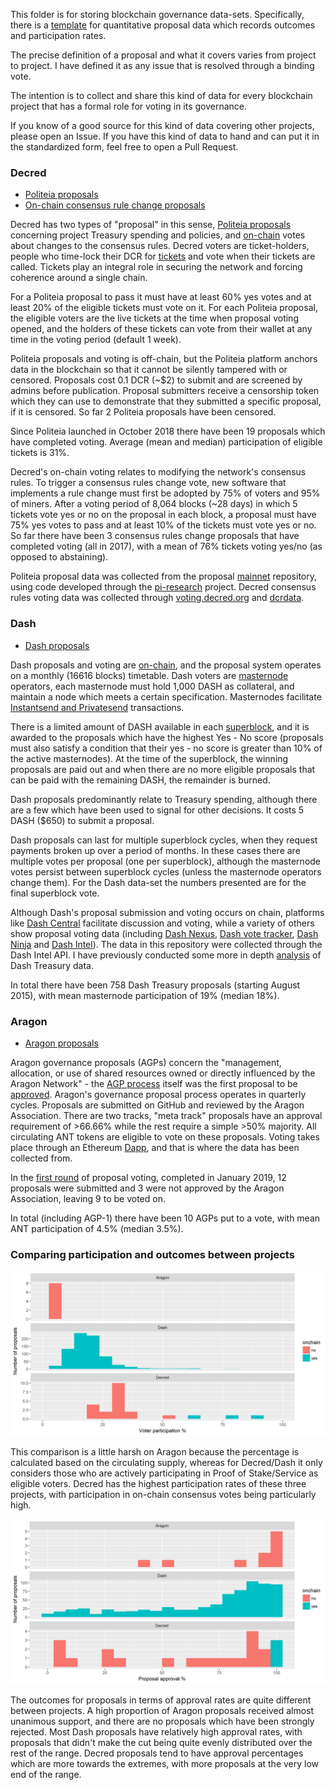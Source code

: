 This folder is for storing blockchain governance data-sets. Specifically, there is a [template](proposal-template.csv) for quantitative proposal data which records outcomes and participation rates.

The precise definition of a proposal and what it covers varies from project to project. I have defined it as any issue that is resolved through a binding vote.

The intention is to collect and share this kind of data for every blockchain project that has a formal role for voting in its governance. 

If you know of a good source for this kind of data covering other projects, please open an Issue. If you have this kind of data to hand and can put it in the standardized form, feel free to open a Pull Request.

### Decred

* [Politeia proposals](decred-proposals.csv) 
* [On-chain consensus rule change proposals](decred-proposals-onchain.csv)

Decred has two types of "proposal" in this sense, [Politeia proposals](decred-proposals.csv) concerning project Treasury spending and policies, and [on-chain](decred-proposals-onchain.csv) votes about changes to the consensus rules. Decred voters are ticket-holders, people who time-lock their DCR for [tickets](https://docs.decred.org/proof-of-stake/overview/) and vote when their tickets are called. Tickets play an integral role in securing the network and forcing coherence around a single chain.

For a Politeia proposal to pass it must have at least 60% yes votes and at least 20% of the eligible tickets must vote on it. For each Politeia proposal, the eligible voters are the live tickets at the time when proposal voting opened, and the holders of these tickets can vote from their wallet at any time in the voting period (default 1 week).

Politeia proposals and voting is off-chain, but the Politeia platform anchors data in the blockchain so that it cannot be silently tampered with or censored. Proposals cost 0.1 DCR (~$2) to submit and are screened by admins before publication. Proposal submitters receive a censorship token which they can use to demonstrate that they submitted a specific proposal, if it is censored. So far 2 Politeia proposals have been censored.

Since Politeia launched in October 2018 there have been 19 proposals which have completed voting. Average (mean and median) participation of eligible tickets is 31%.

Decred's on-chain voting relates to modifying the network's consensus rules. To trigger a consensus rules change vote, new software that implements a rule change must first be adopted by 75% of voters and 95% of miners. After a voting period of 8,064 blocks (~28 days) in which 5 tickets vote yes or no on the proposal in each block, a proposal must have 75% yes votes to pass and at least 10% of the tickets must vote yes or no. So far there have been 3 consensus rules change proposals that have completed voting (all in 2017), with a mean of 76% tickets voting yes/no (as opposed to abstaining).

Politeia proposal data was collected from the proposal [mainnet](https://github.com/decred-proposals/mainnet) repository, using code developed through the [pi-research](https://github.com/RichardRed0x/pi-research) project. Decred consensus rules voting data was collected through [voting.decred.org](https://voting.decred.org/) and [dcrdata](https://explorer.dcrdata.org/agendas).

### Dash

* [Dash proposals](dash-proposals.csv)

Dash proposals and voting are [on-chain](https://docs.dash.org/en/stable/governance/index.html), and the proposal system operates on a monthly (16616 blocks) timetable. Dash voters are [masternode](https://docs.dash.org/en/stable/masternodes/index.html) operators, each masternode must hold 1,000 DASH as collateral, and maintain a node which meets a certain specification. Masternodes facilitate [Instantsend and Privatesend](https://docs.dash.org/en/stable/introduction/features.html) transactions.  

There is a limited amount of DASH available in each [superblock](https://docs.dash.org/en/stable/governance/understanding.html#budget-allocation), and it is awarded to the proposals which have the highest Yes - No score (proposals must also satisfy a condition that their yes - no score is greater than 10% of the active masternodes). At the time of the superblock, the winning proposals are paid out and when there are no more eligible proposals that can be paid with the remaining DASH, the remainder is burned. 

Dash proposals predominantly relate to Treasury spending, although there are a few which have been used to signal for other decisions. It costs 5 DASH ($650) to submit a proposal. 

Dash proposals can last for multiple superblock cycles, when they request payments broken up over a period of months. In these cases there are multiple votes per proposal (one per superblock), although the masternode votes persist between superblock cycles (unless the masternode operators change them). For the Dash data-set the numbers presented are for the final superblock vote.

Although Dash's proposal submission and voting occurs on chain, platforms like [Dash Central](https://www.dashcentral.org/) facilitate discussion and voting, while a variety of others show proposal voting data (including [Dash Nexus](https://app.dashnexus.org/proposals/leaderboard), [Dash vote tracker](http://dashvotetracker.com/), [Dash Ninja](https://www.dashninja.pl/) and [Dash Intel](https://dashintel.org/)). The data in this repository were collected through the Dash Intel API. I have previously conducted some more in depth [analysis](https://medium.com/@richardred/observations-of-the-dash-treasury-dao-c94231b2b5c4) of Dash Treasury data.

In total there have been 758 Dash Treasury proposals (starting August 2015), with mean masternode participation of 19% (median 18%).

### Aragon

* [Aragon proposals](Aragon-proposals.csv)

Aragon governance proposals (AGPs) concern the "management, allocation, or use of shared resources owned or directly influenced by the Aragon Network" - the [AGP process](https://github.com/aragon/AGPs/blob/master/AGPs/AGP-1.md) itself was the first proposal to be [approved](https://blog.aragon.org/final-results-from-the-agp-1-vote/). Aragon's governance proposal process operates in quarterly cycles. Proposals are submitted on GitHub and reviewed by the Aragon Association. There are two tracks, "meta track" proposals have an approval requirement of >66.66% while the rest require a simple >50% majority. All circulating ANT tokens are eligible to vote on these proposals. Voting takes place through an Ethereum [Dapp](https://mainnet.aragon.org/#/governance.aragonproject.eth/0x277bfcf7c2e162cb1ac3e9ae228a3132a75f83d4), and that is where the data has been collected from. 

In the [first round](https://blog.aragon.org/final-results-from-aragon-network-vote-1/) of proposal voting, completed in January 2019, 12 proposals were submitted and 3 were not approved by the Aragon Association, leaving 9 to be voted on.

In total (including AGP-1) there have been 10 AGPs put to a vote, with mean ANT participation of 4.5% (median 3.5%).

### Comparing participation and outcomes between projects

![Voter participation by project (histogram)](img/voter_participation.png "Voter participation by project (histogram)")

This comparison is a little harsh on Aragon because the percentage is calculated based on the circulating supply, whereas for Decred/Dash it only considers those who are actively participating in Proof of Stake/Service as eligible voters. Decred has the highest participation rates of these three projects, with participation in on-chain consensus votes being particularly high.

![Approval % for proposals](img/proposals-approval.png "Approval % for proposals")

The outcomes for proposals in terms of approval rates are quite different between projects. A high proportion of Aragon proposals received almost unanimous support, and there are no proposals which have been strongly rejected. Most Dash proposals have relatively high approval rates, with proposals that didn't make the cut being quite evenly distributed over the rest of the range. Decred proposals tend to have approval percentages which are more towards the extremes, with more proposals at the very low end of the range.
